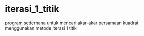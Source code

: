 # iterasi_1_titik
program sederhana untuk mencari akar-akar persamaan kuadrat menggunakan metode iterasi 1 titik
